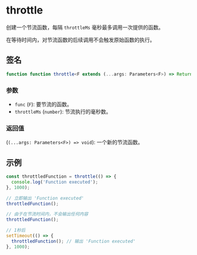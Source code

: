 # throttle

创建一个节流函数，每隔 `throttleMs` 毫秒最多调用一次提供的函数。

在等待时间内，对节流函数的后续调用不会触发原始函数的执行。

## 签名

```typescript
function function throttle<F extends (...args: Parameters<F>) => ReturnType<F>>(func: F, throttleMs: number): (...args: Parameters<F>) => void;
```

### 参数

- `func` (`F`): 要节流的函数。
- `throttleMs` (`number`): 节流执行的毫秒数。

### 返回值

(`(...args: Parameters<F>) => void`): 一个新的节流函数。

## 示例

```typescript
const throttledFunction = throttle(() => {
  console.log('Function executed');
}, 1000);

// 立即输出 'Function executed'
throttledFunction();

// 由于在节流时间内，不会输出任何内容
throttledFunction();

// 1秒后
setTimeout(() => {
  throttledFunction(); // 输出 'Function executed'
}, 1000);
```
